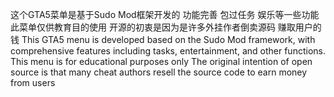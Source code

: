这个GTA5菜单是基于Sudo Mod框架开发的 功能完善 包过任务 娱乐等一些功能 此菜单仅供教育目的使用 
开源的初衷是因为是许多外挂作者倒卖源码 赚取用户的钱 
This GTA5 menu is developed based on the Sudo Mod framework, with comprehensive features including tasks, entertainment, and other functions. This menu is for educational purposes only
The original intention of open source is that many cheat authors resell the source code to earn money from users

